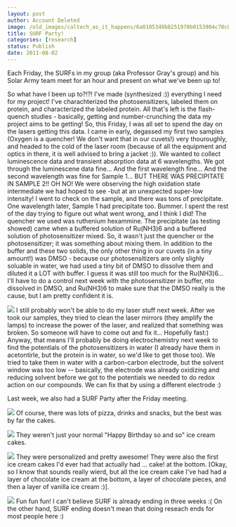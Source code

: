 ```yaml
---
layout: post
author: Account Deleted
image: /old_images/caltech_as_it_happens/6a0105349b8251970b0153904c70c8970b.jpg
title: SURF Party!
categories: [research]
status: Publish
date: 2011-08-02
---
```



Each Friday, the SURFs in my group (aka Professor Gray's group) and his Solar Army team meet for an hour and present on what we've been up to!

So what have I been up to?!?! I've made (synthesized :)) everything I need for my project! I've charachterized the photosensitizers, labeled them on protein, and characterized the labeled protein. All that's left is the flash-quench studies - basically, getting and number-crunching the data my project aims to be getting! So, this Friday, I was all set to spend the day on the lasers getting this data. I came in early, degassed my first two samples (Oxygen is a quencher! We don't want that in our cuvets!) very thouroughly, and headed to the cold of the laser room (because of all the equipment and optics in there, it is well advised to bring a jacket :)). We wanted to collect luminescence data and transient absorption data at 6 wavelengths. We got through the luminescene data fine... And the first wavelength fine... And the second wavelength was fine for Sample 1... BUT THERE WAS PRECIPITATE IN SAMPLE 2!! OH NO! We were observing the high oxidation state intermediate we had hoped to see -but at an unexpected super-low intensity! I went to check on the sample, and there was tons of precipitate. One wavelength later, Sample 1 had precipitate too. Bummer. I spent the rest of the day trying to figure out what went wrong, and I think I did! The quencher we used was ruthenium hexammine. The precipitate (as testing showed) came when a buffered solution of Ru(NH3)6 and a buffered solution of photosensitizer mixed. So, it wasn't just the quencher or the photosensitizer; it was something about mixing them. In addition to the buffer and these two solids, the only other thing in our cuvets (in a tiny amount!) was DMSO - because our photosensitizers are only slighly soluable in water, we had used a tiny bit of DMSO to dissolve them and diluted it a LOT with buffer. I guess it was still too much for the Ru(NH3)6... I'll have to do a control next week with the photosensitizer in buffer, nto dissolved in DMSO, and Ru(NH3)6 to make sure that the DMSO really is the cause, but I am pretty confident it is.


![](/old_images/caltech_as_it_happens/6a0105349b8251970b014e8a3fb383970d.jpg)
I still probably won't be able to do my laser stuff next week. After we took our samples, they tried to clean the laser mirrors (they amplify the lamps) to increase the power of the laser, and realized that something was broken. So someone will have to come out and fix it... Hopefully fast:) Anyway, that means I'll probably be doing electrochemistry next week to find the potentials of the photosensitizers in water (I already have them in acetontirle, but the protein is in water, so we'd like to get those too). We tried to take them in water with a carbon-carbon electrode, but the solvent window was too low -- basically, the electrode was already oxidizing and reducing solvent before we got to the potentials we needed to do redox action on our compounds. We can fix that by using a different electrode :)

Last week, we also had a SURF Party after the Friday meeting.


![](/old_images/caltech_as_it_happens/6a0105349b8251970b0153904c6df8970b.jpg)
Of course, there was lots of pizza, drinks and snacks, but the best was by far the cakes.


![](/old_images/caltech_as_it_happens/6a0105349b8251970b0153904c6e67970b.jpg)
They weren't just your normal "Happy Birthday so and so" ice cream cakes.


![](/old_images/caltech_as_it_happens/6a0105349b8251970b014e8a3fb122970d.jpg)
They were personalized and pretty awesome!  They were also the first ice cream cakes I'd ever had that actually had ... cake! at the bottom.  [Okay, so I know that sounds really wierd, but all the ice cream cake I've had had a layer of chocolate ice cream at the bottom, a layer of chocolate pieces, and then a layer of vanilla ice cream :)].


![](/old_images/caltech_as_it_happens/6a0105349b8251970b014e8a3fb192970d.jpg)
Fun fun fun! I can't believe SURF is already ending in three weeks :( On the other hand, SURF ending doesn't mean that doing reseach ends for most people here :)

